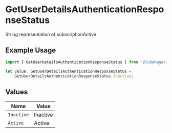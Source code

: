 # GetUserDetailsAuthenticationResponseStatus

String representation of subscriptionActive

## Example Usage

```typescript
import { GetUserDetailsAuthenticationResponseStatus } from "@lukehagar/plexjs";

let value: GetUserDetailsAuthenticationResponseStatus =
    GetUserDetailsAuthenticationResponseStatus.Inactive;
```

## Values

| Name       | Value      |
| ---------- | ---------- |
| `Inactive` | Inactive   |
| `Active`   | Active     |